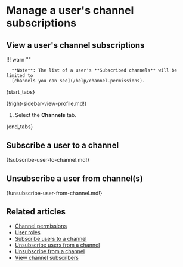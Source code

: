 # Manage a user's channel subscriptions

## View a user's channel subscriptions

!!! warn ""

      **Note**: The list of a user's **Subscribed channels** will be limited to
      [channels you can see](/help/channel-permissions).

{start_tabs}

{!right-sidebar-view-profile.md!}

1. Select the **Channels** tab.

{end_tabs}

## Subscribe a user to a channel

{!subscribe-user-to-channel.md!}

## Unsubscribe a user from channel(s)

{!unsubscribe-user-from-channel.md!}

## Related articles

* [Channel permissions](/help/channel-permissions)
* [User roles](/help/user-roles)
* [Subscribe users to a channel](/help/subscribe-users-to-a-channel)
* [Unsubscribe users from a channel](/help/unsubscribe-users-from-a-channel)
* [Unsubscribe from a channel](/help/unsubscribe-from-a-channel)
* [View channel subscribers](/help/view-channel-subscribers)
